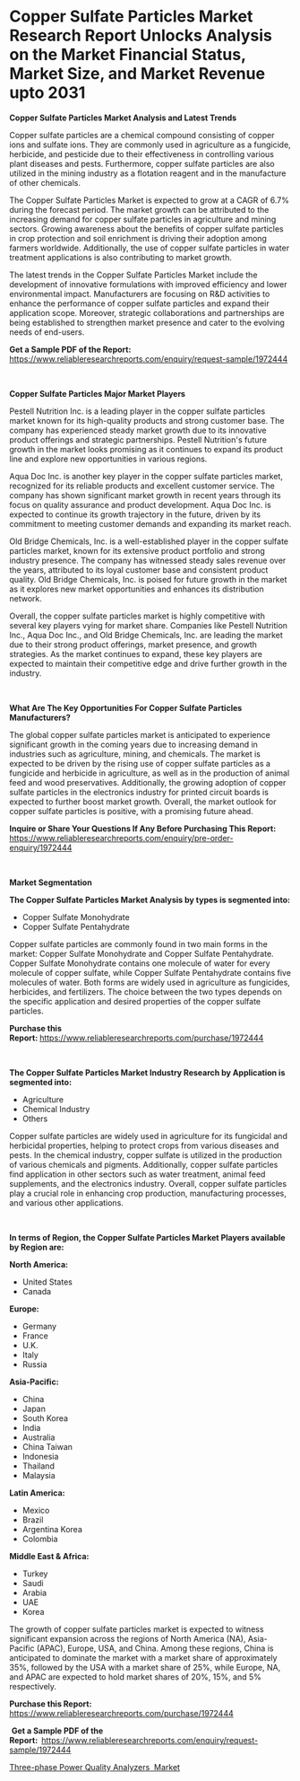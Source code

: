 <p><h1>Copper Sulfate Particles Market Research Report Unlocks Analysis on the Market Financial Status, Market Size, and Market Revenue upto 2031</h1></p><p><strong>Copper Sulfate Particles Market Analysis and Latest Trends</strong></p>
<p><p>Copper sulfate particles are a chemical compound consisting of copper ions and sulfate ions. They are commonly used in agriculture as a fungicide, herbicide, and pesticide due to their effectiveness in controlling various plant diseases and pests. Furthermore, copper sulfate particles are also utilized in the mining industry as a flotation reagent and in the manufacture of other chemicals.</p><p>The Copper Sulfate Particles Market is expected to grow at a CAGR of 6.7% during the forecast period. The market growth can be attributed to the increasing demand for copper sulfate particles in agriculture and mining sectors. Growing awareness about the benefits of copper sulfate particles in crop protection and soil enrichment is driving their adoption among farmers worldwide. Additionally, the use of copper sulfate particles in water treatment applications is also contributing to market growth.</p><p>The latest trends in the Copper Sulfate Particles Market include the development of innovative formulations with improved efficiency and lower environmental impact. Manufacturers are focusing on R&D activities to enhance the performance of copper sulfate particles and expand their application scope. Moreover, strategic collaborations and partnerships are being established to strengthen market presence and cater to the evolving needs of end-users.</p></p>
<p><strong>Get a Sample PDF of the Report:&nbsp;</strong> <a href="https://www.reliableresearchreports.com/enquiry/request-sample/1972444">https://www.reliableresearchreports.com/enquiry/request-sample/1972444</a></p>
<p>&nbsp;</p>
<p><strong>Copper Sulfate Particles Major Market Players</strong></p>
<p><p>Pestell Nutrition Inc. is a leading player in the copper sulfate particles market known for its high-quality products and strong customer base. The company has experienced steady market growth due to its innovative product offerings and strategic partnerships. Pestell Nutrition's future growth in the market looks promising as it continues to expand its product line and explore new opportunities in various regions.</p><p>Aqua Doc Inc. is another key player in the copper sulfate particles market, recognized for its reliable products and excellent customer service. The company has shown significant market growth in recent years through its focus on quality assurance and product development. Aqua Doc Inc. is expected to continue its growth trajectory in the future, driven by its commitment to meeting customer demands and expanding its market reach.</p><p>Old Bridge Chemicals, Inc. is a well-established player in the copper sulfate particles market, known for its extensive product portfolio and strong industry presence. The company has witnessed steady sales revenue over the years, attributed to its loyal customer base and consistent product quality. Old Bridge Chemicals, Inc. is poised for future growth in the market as it explores new market opportunities and enhances its distribution network.</p><p>Overall, the copper sulfate particles market is highly competitive with several key players vying for market share. Companies like Pestell Nutrition Inc., Aqua Doc Inc., and Old Bridge Chemicals, Inc. are leading the market due to their strong product offerings, market presence, and growth strategies. As the market continues to expand, these key players are expected to maintain their competitive edge and drive further growth in the industry.</p></p>
<p>&nbsp;</p>
<p><strong>What Are The Key Opportunities For Copper Sulfate Particles Manufacturers?</strong></p>
<p><p>The global copper sulfate particles market is anticipated to experience significant growth in the coming years due to increasing demand in industries such as agriculture, mining, and chemicals. The market is expected to be driven by the rising use of copper sulfate particles as a fungicide and herbicide in agriculture, as well as in the production of animal feed and wood preservatives. Additionally, the growing adoption of copper sulfate particles in the electronics industry for printed circuit boards is expected to further boost market growth. Overall, the market outlook for copper sulfate particles is positive, with a promising future ahead.</p></p>
<p><strong>Inquire or Share Your Questions If Any Before Purchasing This Report:</strong> <a href="https://www.reliableresearchreports.com/enquiry/pre-order-enquiry/1972444">https://www.reliableresearchreports.com/enquiry/pre-order-enquiry/1972444</a></p>
<p>&nbsp;</p>
<p><strong>Market Segmentation</strong></p>
<p><strong>The Copper Sulfate Particles Market Analysis by types is segmented into:</strong></p>
<p><ul><li>Copper Sulfate Monohydrate</li><li>Copper Sulfate Pentahydrate</li></ul></p>
<p><p>Copper sulfate particles are commonly found in two main forms in the market: Copper Sulfate Monohydrate and Copper Sulfate Pentahydrate. Copper Sulfate Monohydrate contains one molecule of water for every molecule of copper sulfate, while Copper Sulfate Pentahydrate contains five molecules of water. Both forms are widely used in agriculture as fungicides, herbicides, and fertilizers. The choice between the two types depends on the specific application and desired properties of the copper sulfate particles.</p></p>
<p><strong>Purchase this Report:&nbsp;</strong><a href="https://www.reliableresearchreports.com/purchase/1972444">https://www.reliableresearchreports.com/purchase/1972444</a></p>
<p>&nbsp;</p>
<p><strong>The Copper Sulfate Particles Market Industry Research by Application is segmented into:</strong></p>
<p><ul><li>Agriculture</li><li>Chemical Industry</li><li>Others</li></ul></p>
<p><p>Copper sulfate particles are widely used in agriculture for its fungicidal and herbicidal properties, helping to protect crops from various diseases and pests. In the chemical industry, copper sulfate is utilized in the production of various chemicals and pigments. Additionally, copper sulfate particles find application in other sectors such as water treatment, animal feed supplements, and the electronics industry. Overall, copper sulfate particles play a crucial role in enhancing crop production, manufacturing processes, and various other applications.</p></p>
<p>&nbsp;</p>
<p><strong>In terms of Region, the Copper Sulfate Particles Market Players available by Region are:</strong></p>
<p>
    <p> <strong> North America: </strong>
        <ul>
            <li>United States</li>
            <li>Canada</li>
        </ul>
        </p> 
    <p> <strong> Europe: </strong>
        <ul>
            <li>Germany</li>
            <li>France</li>
            <li>U.K.</li>
            <li>Italy</li>
            <li>Russia</li>
        </ul>
        </p> 
    <p> <strong> Asia-Pacific: </strong>
        <ul>
            <li>China</li>
            <li>Japan</li>
            <li>South Korea</li>
            <li>India</li>
            <li>Australia</li>
            <li>China Taiwan</li>
            <li>Indonesia</li>
            <li>Thailand</li>
            <li>Malaysia</li>
        </ul>
        </p> 
    <p> <strong> Latin America: </strong>
        <ul>
            <li>Mexico</li>
            <li>Brazil</li>
            <li>Argentina Korea</li>
            <li>Colombia</li>
        </ul>
        </p> 
    <p> <strong> Middle East & Africa: </strong>
        <ul>
            <li>Turkey</li>
            <li>Saudi</li>
            <li>Arabia</li>
            <li>UAE</li>
            <li>Korea</li>
        </ul>
    </p>
    </p>
<p><p>The growth of copper sulfate particles market is expected to witness significant expansion across the regions of North America (NA), Asia-Pacific (APAC), Europe, USA, and China. Among these regions, China is anticipated to dominate the market with a market share of approximately 35%, followed by the USA with a market share of 25%, while Europe, NA, and APAC are expected to hold market shares of 20%, 15%, and 5% respectively.</p></p>
<p><strong>Purchase this Report: </strong><a href="https://www.reliableresearchreports.com/purchase/1972444">https://www.reliableresearchreports.com/purchase/1972444</a></p>
<p>&nbsp;<strong>Get a Sample PDF of the Report:&nbsp;&nbsp;</strong><a href="https://www.reliableresearchreports.com/enquiry/request-sample/1972444">https://www.reliableresearchreports.com/enquiry/request-sample/1972444</a></p>
<p><strong></strong></p>
<p><p><a href="https://carnation-joke-41f.notion.site/Three-phase-Power-Quality-Analyzers-Market-Size-2024-2031-Global-Industrial-Analysis-Key-Geograp-e3307af1915f44fea1da97cd8ab709dc">Three-phase Power Quality Analyzers  Market</a></p></p>